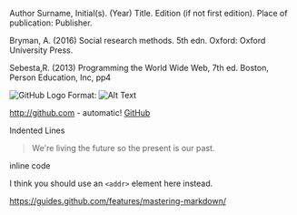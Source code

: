 Author Surname, Initial(s). (Year) Title. Edition (if not first edition). Place of publication: Publisher.

Bryman, A. (2016) Social research methods. 5th edn. Oxford: Oxford University Press.






Sebesta,R. (2013) Programming the World Wide Web, 7th ed. Boston, Person Education, Inc, pp4



![GitHub Logo](/images/logo.png)
Format: ![Alt Text](url)


http://github.com - automatic!
[GitHub](http://github.com)

Indented Lines
> We're living the future so
> the present is our past.


inline code

I think you should use an
`<addr>` element here instead.


https://guides.github.com/features/mastering-markdown/
